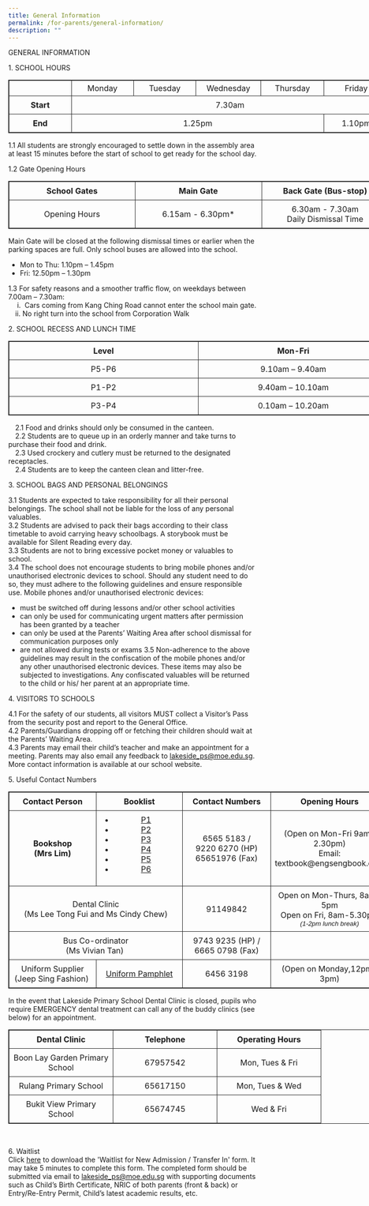 ```yaml
---
title: General Information
permalink: /for-parents/general-information/
description: ""
---
```

GENERAL INFORMATION

<span>1. SCHOOL HOURS</span>
      
<table style="border: 1px solid rgb(42, 42, 42); width: 773px;">
<tbody class="" style="margin: 0px; outline: 0px; padding: 0px;">
<tr>
<td width="128" style="padding: 5px; text-align: center; border: 1px solid rgb(42, 42, 42);">&nbsp;</td>
<td width="129" style="padding: 5px; text-align: center; border: 1px solid rgb(42, 42, 42);">Monday</td>
<td width="129" style="padding: 5px; text-align: center; border: 1px solid rgb(42, 42, 42);">Tuesday</td>
<td width="129" style="padding: 5px; text-align: center; border: 1px solid rgb(42, 42, 42);">Wednesday</td>
<td width="129" style="padding: 5px; text-align: center; border: 1px solid rgb(42, 42, 42);">Thursday</td>
<td width="129" style="padding: 5px; text-align: center; border: 1px solid rgb(42, 42, 42);">Friday</td>
</tr>
<tr>
<td width="128" style="padding: 8px; text-align: center; vertical-align: middle; border: 1px solid rgb(42, 42, 42);"><b>Start</b></td>
<td width="645" colspan="5" style="padding: 8px; text-align: center; vertical-align: middle; border: 1px solid rgb(42, 42, 42);">7.30am</td>
</tr>
<tr>
<td width="128" style="padding: 8px; text-align: center; vertical-align: middle; border: 1px solid rgb(42, 42, 42);"><b>End</b></td>
<td width="516" colspan="4" style="padding: 8px; text-align: center; vertical-align: middle; border: 1px solid rgb(42, 42, 42);">1.25pm</td>
<td width="128" style="padding: 8px; text-align: center; vertical-align: middle; border: 1px solid rgb(42, 42, 42);">1.10pm</td>
</tr>
</tbody>
</table>
     
	
1.1 All students are strongly encouraged to settle down in the assembly area at least 15 minutes before the start of school to get ready for the school day.


1.2 Gate Opening Hours
<table style="border: 1px solid rgb(42, 42, 42); width: 773px;">
<tbody class="" style="margin: 0px; outline: 0px; padding: 0px;">
<tr>
<td width="257" style="padding: 8px; text-align: center; vertical-align: middle; border: 1px solid rgb(42, 42, 42);"><b>School Gates</b></td>
<td width="258" style="padding: 8px; text-align: center; vertical-align: middle; border: 1px solid rgb(42, 42, 42);"><b>Main Gate</b></td>
<td width="258" style="padding: 8px; text-align: center; vertical-align: middle; border: 1px solid rgb(42, 42, 42);"><b>Back Gate (Bus-stop)</b></td>
</tr>
<tr>
<td width="257" style="padding: 8px; text-align: center; vertical-align: middle; border: 1px solid rgb(42, 42, 42);">Opening Hours</td>
<td width="258" style="padding: 8px; text-align: center; vertical-align: middle; border: 1px solid rgb(42, 42, 42);">6.15am - 6.30pm*</td>
<td width="258" style="padding: 8px; text-align: center; vertical-align: middle; border: 1px solid rgb(42, 42, 42);">6.30am - 7.30am<br>Daily Dismissal Time</td>
</tr>
</tbody>
</table>

 
Main Gate will be closed at the following dismissal times or earlier when the parking spaces are full. Only school buses are allowed into the school.<br>
* Mon to Thu: 1.10pm – 1.45pm&nbsp;<br>
* Fri: 12.50pm – 1.30pm

1.3 For safety reasons and a smoother traffic flow, on weekdays between 7.00am – 7.30am: <br>
  i.&nbsp;&nbsp;Cars coming from Kang Ching Road cannot enter the school main gate. <br>
 ii.&nbsp;No right turn into the school from Corporation Walk


<span>2. SCHOOL RECESS AND LUNCH TIME</span>
         
<table style="border: 1px solid rgb(42, 42, 42); width: 773px;">
<tbody class="" style="margin: 0px; outline: 0px; padding: 0px;">
<tr>
<td width="386" style="padding: 8px; text-align: center; vertical-align: middle; border: 1px solid rgb(42, 42, 42);"><b>Level</b></td>
<td width="387" style="padding: 8px; text-align: center; vertical-align: middle; border: 1px solid rgb(42, 42, 42);"><b>Mon-Fri</b></td>
</tr>
<tr>
<td width="386" style="padding: 8px; text-align: center; vertical-align: middle; border: 1px solid rgb(42, 42, 42);">P5-P6</td>
<td width="387" style="padding: 8px; text-align: center; vertical-align: middle; border: 1px solid rgb(42, 42, 42);">9.10am&nbsp;–&nbsp;9.40am</td>
</tr>
<tr >
<td width="386" style="padding: 8px; text-align: center; vertical-align: middle; border: 1px solid rgb(42, 42, 42);">P1-P2</td>
<td width="387" style="padding: 8px; text-align: center; vertical-align: middle; border: 1px solid rgb(42, 42, 42);">9.40am&nbsp;– 10.10am</td>
</tr>
<tr>
<td width="386" style="padding: 8px; text-align: center; vertical-align: middle; border: 1px solid rgb(42, 42, 42);">P3-P4</td>
<td width="387" style="padding: 8px; text-align: center; vertical-align: middle; border: 1px solid rgb(42, 42, 42);">0.10am&nbsp;–&nbsp;10.20am</td>
</tr>
</tbody>
</table>
	       
 2.1 Food and drinks should only be consumed in the canteen.<br>
 2.2 Students are to queue up in an orderly manner and take turns to purchase their food and drink.<br>
 2.3 Used crockery and cutlery must be returned to the designated receptacles.<br>
 2.4 Students are to keep the canteen clean and litter-free.
 
 <span>3. SCHOOL BAGS AND PERSONAL BELONGINGS</span>

3.1 Students are expected to take responsibility for all their personal belongings. The school shall not be liable for the loss of any personal valuables.<br>
3.2 Students are advised to pack their bags according to their class timetable to avoid carrying heavy schoolbags. A storybook must be available for Silent Reading every day.<br>
3.3 Students are not to bring excessive pocket money or valuables to school.<br>
3.4 The school does not encourage students to bring mobile phones and/or unauthorised electronic devices to school. Should any student need to do so, they must adhere to the following guidelines and ensure responsible use. Mobile phones and/or unauthorised electronic devices:
* must be switched off during lessons and/or other school activities
* can only be used for communicating urgent matters after permission has been granted by a teacher
* can only be used at the Parents’ Waiting Area after school dismissal for communication purposes only
* are not allowed during tests or exams
3.5 Non-adherence to the above guidelines may result in the confiscation of the mobile phones and/or any other unauthorised electronic devices. These items may also be subjected to investigations. Any confiscated valuables will be returned to the child or his/ her parent at an appropriate time.


<span>4. VISITORS TO SCHOOLS</span>

4.1 For the safety of our students, all visitors MUST collect a Visitor’s Pass from the security post and report to the General Office.<br>
4.2 Parents/Guardians dropping off or fetching their children should wait at the Parents’ Waiting Area.<br>
4.3 Parents may email their child’s teacher and make an appointment for a meeting. Parents may also email any feedback to lakeside_ps@moe.edu.sg. More contact information is available at our school website.


<span>5. Useful Contact Numbers<span>
    
<table style="border: 1px solid rgb(42, 42, 42); width: 773px;">
<tbody class="" style="margin: 0px; outline: 0px; padding: 0px;">
<tr>
<td width="193" style="padding: 8px; text-align: center; vertical-align: middle; border: 1px solid rgb(42, 42, 42);"><b>Contact Person</b></td>
<td width="194" style="padding: 8px; text-align: center; vertical-align: middle; border: 1px solid rgb(42, 42, 42);"><b>Booklist</b></td>
<td width="194" style="padding: 8px; text-align: center; vertical-align: middle; border: 1px solid rgb(42, 42, 42);"><b>Contact Numbers</b></td>
<td width="194" style="padding: 8px; text-align: center; vertical-align: middle; border: 1px solid rgb(42, 42, 42);"><b>Opening Hours</b></td>
</tr>
<tr>
<td width="193" style="padding: 8px; text-align: center; vertical-align: middle; border: 1px solid rgb(42, 42, 42);"><b>Bookshop<br>(Mrs Lim)</b></td>
<td width="194" style="padding: 8px; text-align: center; vertical-align: middle; border: 1px solid rgb(42, 42, 42);"><ul style="margin-top:0cm" type="disc"><li class="MsoNormal" style="margin-bottom:0cm;line-height:normal;mso-list:
       l0 level1 lfo1;tab-stops:list 36.0pt"><a href="https://lakesidepri-moe-edu-sg-admin.cwp.sg/qql/slot/u174/Parents/BOOKLIST/P1%202023%20Booklist.pdf" target="_blank">P1</a></li><li class="MsoNormal" style="margin-bottom:0cm;line-height:normal;mso-list:
       l0 level1 lfo1;tab-stops:list 36.0pt"><a href="https://lakesidepri-moe-edu-sg-admin.cwp.sg/qql/slot/u174/Parents/BOOKLIST/P2%202023%20Booklist.pdf" target="_blank">P2</a></li><li class="MsoNormal" style="margin-bottom:0cm;line-height:normal;mso-list:
       l0 level1 lfo1;tab-stops:list 36.0pt"><a href="https://lakesidepri-moe-edu-sg-admin.cwp.sg/qql/slot/u174/Parents/BOOKLIST/P3%202023%20Booklist.pdf" target="_blank">P3</a></li><li class="MsoNormal" style="margin-bottom:0cm;line-height:normal;mso-list:
       l0 level1 lfo1;tab-stops:list 36.0pt"><a href="https://lakesidepri-moe-edu-sg-admin.cwp.sg/qql/slot/u174/Parents/BOOKLIST/P4%202023%20Booklist.pdf" target="_blank">P4</a></li><li class="MsoNormal" style="margin-bottom:0cm;line-height:normal;mso-list:
       l0 level1 lfo1;tab-stops:list 36.0pt"><a href="https://lakesidepri-moe-edu-sg-admin.cwp.sg/qql/slot/u174/Parents/BOOKLIST/P5%202023%20Booklist.pdf" target="_blank">P5</a></li><li class="MsoNormal" style="margin-bottom:0cm;line-height:normal;mso-list:
       l0 level1 lfo1;tab-stops:list 36.0pt"><a href="https://lakesidepri-moe-edu-sg-admin.cwp.sg/qql/slot/u174/Parents/BOOKLIST/P6%202023%20Booklist.pdf" target="_blank">P6</a></li></ul></td>
<td width="194" style="padding: 8px; text-align: center; vertical-align: middle; border: 1px solid rgb(42, 42, 42);">6565 5183 /<br>9220 6270 (HP)<br>65651976 (Fax)</td>
<td width="194" style="padding: 8px; text-align: center; vertical-align: middle; border: 1px solid rgb(42, 42, 42);">(Open on Mon-Fri 9am-2.30pm)<br>Email: textbook@engsengbook.com</td>
</tr>
<tr >
<td width="387" colspan="2" style="padding: 8px; text-align: center; vertical-align: middle; border: 1px solid rgb(42, 42, 42);">Dental Clinic<br>(Ms Lee Tong Fui and Ms Cindy Chew)<br></td>
<td width="194" style="padding: 8px; text-align: center; vertical-align: middle; border: 1px solid rgb(42, 42, 42);">91149842</td>
<td width="194" style="padding: 8px; text-align: center; vertical-align: middle; border: 1px solid rgb(42, 42, 42);">Open on Mon-Thurs, 8am-5pm<br>Open on Fri, 8am-5.30pm<br></span><i><span style="font-size:10.0pt;font-family:&quot;Arial&quot;,sans-serif;
  mso-fareast-font-family:&quot;Times New Roman&quot;">(1-2pm lunch break)</span></i><b><span style="font-size:12.0pt;font-family:&quot;Arial&quot;,sans-serif;mso-fareast-font-family:
  &quot;Times New Roman&quot;"></span></td>
</tr>
<td width="387" colspan="2" style="padding: 8px; text-align: center; vertical-align: middle; border: 1px solid rgb(42, 42, 42);">Bus Co-ordinator<br>(Ms Vivian Tan)&nbsp;</td>
<td width="194" style="padding: 8px; text-align: center; vertical-align: middle; border: 1px solid rgb(42, 42, 42);">9743 9235 (HP) / 6665 0798 (Fax)</td>
<td width="194" style="padding: 8px; text-align: center; vertical-align: middle; border: 1px solid rgb(42, 42, 42);"></td>
</tr>
<tr>
<td width="193" style="padding: 8px; text-align: center; vertical-align: middle; border: 1px solid rgb(42, 42, 42);">Uniform Supplier<br>(Jeep Sing Fashion)&nbsp;</td>
<td width="194" style="padding: 8px; text-align: center; vertical-align: middle; border: 1px solid rgb(42, 42, 42);"><a href="https://lakesidepri-moe-edu-sg-admin.cwp.sg/qql/slot/u174/Parents/Uniform%20Pamphlet.pdf" target="_blank">Uniform Pamphlet</a></td>
<td width="194" style="padding: 8px; text-align: center; vertical-align: middle; border: 1px solid rgb(42, 42, 42);">6456 3198</td>
<td width="194" style="padding: 8px; text-align: center; vertical-align: middle; border: 1px solid rgb(42, 42, 42);">(Open on Monday,12pm-3pm)</td>
</tr>
</tbody>
</table>
	
In the event that Lakeside Primary School Dental Clinic is closed, pupils who require EMERGENCY dental treatment can call any of the buddy clinics (see below) for an appointment.

<table style="border: 1px solid rgb(42, 42, 42); width: 773px;">
<tbody class="" style="margin: 0px; outline: 0px; padding: 0px;">
<tr>
<td width="194" style="padding: 8px; text-align: center; vertical-align: middle; border: 1px solid rgb(42, 42, 42);"><b>Dental Clinic</b></td>
<td width="194" style="padding: 8px; text-align: center; vertical-align: middle; border: 1px solid rgb(42, 42, 42);"><b>Telephone</b></td>
<td width="193" style="padding: 8px; text-align: center; vertical-align: middle; border: 1px solid rgb(42, 42, 42);"><b>Operating Hours</b></td>
</tr>
<tr>
<td width="194" style="padding: 8px; text-align: center; vertical-align: middle; border: 1px solid rgb(42, 42, 42);">Boon Lay Garden Primary School</td>
<td width="194" style="padding: 8px; text-align: center; vertical-align: middle; border: 1px solid rgb(42, 42, 42);">67957542</td>
<td width="194" style="padding: 8px; text-align: center; vertical-align: middle; border: 1px solid rgb(42, 42, 42);">Mon, Tues &amp; Fri</td>
</tr>
<tr>
<td width="194" style="padding: 8px; text-align: center; vertical-align: middle; border: 1px solid rgb(42, 42, 42);">Rulang Primary School</td>
<td width="194" style="padding: 8px; text-align: center; vertical-align: middle; border: 1px solid rgb(42, 42, 42);">65617150</td>
<td width="194" style="padding: 8px; text-align: center; vertical-align: middle; border: 1px solid rgb(42, 42, 42);">Mon, Tues &amp; Wed</td>
</tr>
<td width="194" style="padding: 8px; text-align: center; vertical-align: middle; border: 1px solid rgb(42, 42, 42);">Bukit View Primary School</td>
<td width="194" style="padding: 8px; text-align: center; vertical-align: middle; border: 1px solid rgb(42, 42, 42);">65674745</td>
<td width="194" style="padding: 8px; text-align: center; vertical-align: middle; border: 1px solid rgb(42, 42, 42);">Wed &amp; Fri</td>
</tr>
</tbody>
</table>
<br>

<span>6. Waitlist</span><br>
Click <a href="https://lakesidepri-moe-edu-sg-admin.cwp.sg/qql/slot/u174/Parents/P1%202023/Vacancy-Waitlist-APPLICATN-Form_2022.docx)" target="_blank">here</a> to download the 'Waitlist for New Admission / Transfer In' form. It may take 5 minutes to complete this form. The completed form should be submitted via email to lakeside_ps@moe.edu.sg with supporting documents such as Child’s Birth Certificate, NRIC of both parents (front &amp; back) or Entry/Re-Entry Permit, Child’s latest academic results, etc.